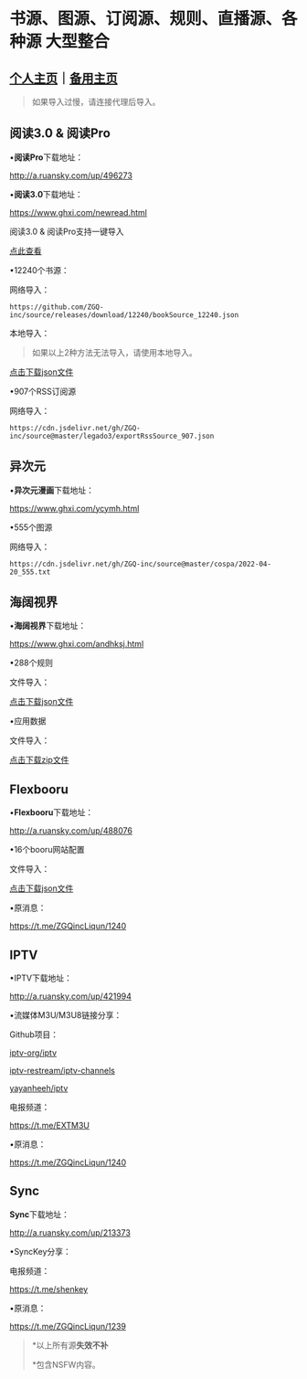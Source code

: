 # 书源、图源、订阅源、规则、直播源、各种源 大型整合

## [个人主页](https://zgq-inc.github.io/homepage/)｜[备用主页](https://zgq-inc.github.io/ZGQ-inc/)

> 如果导入过慢，请连接代理后导入。
## 阅读3.0 & 阅读Pro

•**阅读Pro**下载地址：

http://a.ruansky.com/up/496273

•**阅读3.0**下载地址：

https://www.ghxi.com/newread.html

阅读3.0 & 阅读Pro支持一键导入

[点此查看](https://zgq-inc.github.io/source/import.html)

•12240个书源：

网络导入：

`https://github.com/ZGQ-inc/source/releases/download/12240/bookSource_12240.json`

本地导入：

> 如果以上2种方法无法导入，请使用本地导入。

[点击下载json文件](https://github.com/ZGQ-inc/source/releases/download/12240/bookSource_12240.json)

•907个RSS订阅源

网络导入：

`https://cdn.jsdelivr.net/gh/ZGQ-inc/source@master/legado3/exportRssSource_907.json`

## 异次元

•**异次元漫画**下载地址：

https://www.ghxi.com/ycymh.html

•555个图源

网络导入：

`https://cdn.jsdelivr.net/gh/ZGQ-inc/source@master/cospa/2022-04-20_555.txt`

## 海阔视界

•**海阔视界**下载地址：

https://www.ghxi.com/andhksj.html

•288个规则

文件导入：

[点击下载json文件](https://github.com/ZGQ-inc/source/releases/download/288/share-home-rules_288.json)

•应用数据

文件导入：

[点击下载zip文件](https://github.com/ZGQ-inc/source/releases/download/288/hiker_data.zip)

## Flexbooru

•**Flexbooru**下载地址：

http://a.ruansky.com/up/488076

•16个booru网站配置

文件导入：

[点击下载json文件](https://github.com/ZGQ-inc/source/releases/download/16/boorus_16.json)

•原消息：

https://t.me/ZGQincLiqun/1240

## IPTV

•IPTV下载地址：

http://a.ruansky.com/up/421994

•流媒体M3U/M3U8链接分享：

Github项目：

[iptv-org/iptv](https://github.com/iptv-org/iptv)

[iptv-restream/iptv-channels](https://github.com/iptv-restream/iptv-channels)

[yayanheeh/iptv](https://github.com/yayanheeh/iptv)

电报频道：

https://t.me/EXTM3U

•原消息：

https://t.me/ZGQincLiqun/1240

## Sync

**Sync**下载地址：

http://a.ruansky.com/up/213373

•SyncKey分享：

电报频道：

https://t.me/shenkey

•原消息：

https://t.me/ZGQincLiqun/1239

> *以上所有源**失效不补**
> 
> *包含NSFW内容。